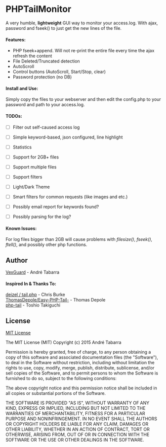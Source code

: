 # PHPTailMonitor
A very humble, __lightweight__ GUI way to monitor your access.log. With ajax, password and fseek() to just get the new lines of the file.

#### Features:
* PHP fseek+append. Will not re-print the entire file every time the ajax refresh the content
* File Deleted/Truncated detection
* AutoScroll
* Control buttons (AutoScroll, Start/Stop, clear)
* Password protection (no DB)


#### Install and Use:
Simply copy the files to your webserver and then edit the config.php to your password and path to your access.log.  


#### TODOs:
- [ ] Filter out self-caused access log
- [ ] Simple keyword-based, json configured, line highlight
- [ ] Statistics
- [ ] Support for 2GB+ files
- [ ] Support multiple files
- [ ] Support filters
- [ ] Light/Dark Theme
- [ ] Smart filters for common requests (like images and etc.)
- [ ] Possibly email report for keywords found?
- [ ] Possibly parsing for the log?


#### Known Issues:
For log files bigger than 2GB will cause problems with *filesize()*, *fseek()*, *ftell()*, and possibly other php functions.



## Author

[VexGuard](http://www.vexguard.com) - André Tabarra

#### Inspired In & Thanks To:
[deizel / tail.php](https://gist.github.com/deizel/3846335) - Chris Burke  
[ThomasDepole/Easy-PHP-Tail-](https://github.com/ThomasDepole/Easy-PHP-Tail-) - Thomas Depole  
[php-tail](https://github.com/taktos/php-tail) - Toshio Takiguchi

## License

[MIT License](http://www.opensource.org/licenses/mit-license.php)

The MIT License (MIT)
Copyright (c) 2015 André Tabarra

Permission is hereby granted, free of charge, to any person obtaining a copy of this software and associated documentation files (the "Software"), to deal in the Software without restriction, including without limitation the rights to use, copy, modify, merge, publish, distribute, sublicense, and/or sell copies of the Software, and to permit persons to whom the Software is furnished to do so, subject to the following conditions:

The above copyright notice and this permission notice shall be included in all copies or substantial portions of the Software.

THE SOFTWARE IS PROVIDED "AS IS", WITHOUT WARRANTY OF ANY KIND, EXPRESS OR IMPLIED, INCLUDING BUT NOT LIMITED TO THE WARRANTIES OF MERCHANTABILITY, FITNESS FOR A PARTICULAR PURPOSE AND NONINFRINGEMENT. IN NO EVENT SHALL THE AUTHORS OR COPYRIGHT HOLDERS BE LIABLE FOR ANY CLAIM, DAMAGES OR OTHER LIABILITY, WHETHER IN AN ACTION OF CONTRACT, TORT OR OTHERWISE, ARISING FROM, OUT OF OR IN CONNECTION WITH THE SOFTWARE OR THE USE OR OTHER DEALINGS IN THE SOFTWARE.
